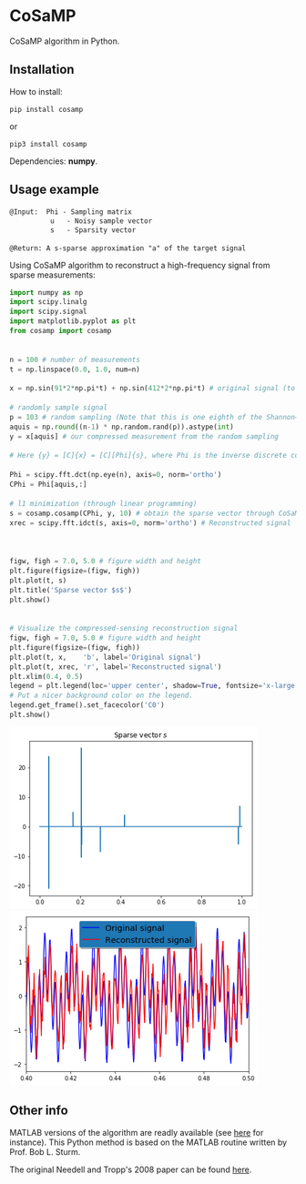 # CoSaMP

CoSaMP algorithm in Python. <br/>

## Installation

How to install:

```
pip install cosamp
```
or
```
pip3 install cosamp
```

Dependencies: **numpy**.

## Usage example

```
@Input:  Phi - Sampling matrix
          u   - Noisy sample vector
          s   - Sparsity vector

@Return: A s-sparse approximation "a" of the target signal
```

Using CoSaMP algorithm to reconstruct a high-frequency signal from sparse measurements:

```python
import numpy as np
import scipy.linalg
import scipy.signal
import matplotlib.pyplot as plt
from cosamp import cosamp


n = 100 # number of measurements
t = np.linspace(0.0, 1.0, num=n)

x = np.sin(91*2*np.pi*t) + np.sin(412*2*np.pi*t) # original signal (to be reconstructed)

# randomly sample signal
p = 103 # random sampling (Note that this is one eighth of the Shannon–Nyquist rate!)
aquis = np.round((n-1) * np.random.rand(p)).astype(int)
y = x[aquis] # our compressed measurement from the random sampling

# Here {y} = [C]{x} = [C][Phi]{s}, where Phi is the inverse discrete cosine transform

Phi = scipy.fft.dct(np.eye(n), axis=0, norm='ortho')
CPhi = Phi[aquis,:]

# l1 minimization (through linear programming)
s = cosamp.cosamp(CPhi, y, 10) # obtain the sparse vector through CoSaMP algorithm
xrec = scipy.fft.idct(s, axis=0, norm='ortho') # Reconstructed signal



figw, figh = 7.0, 5.0 # figure width and height
plt.figure(figsize=(figw, figh))
plt.plot(t, s)
plt.title('Sparse vector $s$')
plt.show()


# Visualize the compressed-sensing reconstruction signal
figw, figh = 7.0, 5.0 # figure width and height
plt.figure(figsize=(figw, figh))
plt.plot(t, x,    'b', label='Original signal')
plt.plot(t, xrec, 'r', label='Reconstructed signal')
plt.xlim(0.4, 0.5)
legend = plt.legend(loc='upper center', shadow=True, fontsize='x-large')
# Put a nicer background color on the legend.
legend.get_frame().set_facecolor('C0')
plt.show()
```
![sparse vector](https://github.com/rfmiotto/CoSaMP/blob/master/images/sparse-vector.png?raw=true)
![result](https://github.com/rfmiotto/CoSaMP/blob/master/images/result.png?raw=true)

## Other info

MATLAB versions of the algorithm are readly available (see [here](https://www.mathworks.com/matlabcentral/fileexchange/32402-cosamp-and-omp-for-sparse-recovery) for instance). This Python method is based on the MATLAB routine written by Prof. Bob L. Sturm.

The original Needell and Tropp's 2008 paper can be found [here](http://users.cms.caltech.edu/~jtropp/papers/NT08-CoSaMP-Iterative-preprint.pdf).
